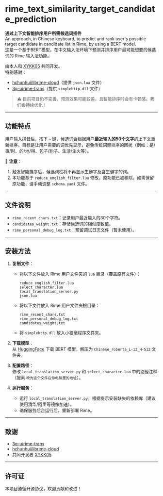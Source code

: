 # rime_text_similarity_target_candidate_prediction

**通过上下文智能排序用户所需候选词插件**  
An approach, in Chinese keyboard, to predict and rank user's possible target candidate in candidate list in Rime, by using a BERT model.  
这是一个基于BERT模型，在中文输入法环境下预测并排序用户最可能想要的候选词的 Rime 输入法功能。

由本人和 [XYKK05](https://github.com/XYKK05) 共同开发。  
特别感谢：  
- [hchunhui/librime-cloud](https://github.com/hchunhui/librime-cloud)（提供 `json.lua` 文件）  
- [3q-u/rime-trans](https://github.com/3q-u/rime-trans)（提供 `simplehttp.dll` 文件）  

> ⚠️ 目前项目仍不完善，预测效果可能较差，且智能排序时会有卡顿感。我们会持续优化！

---

## 功能特点
用户输入拼音后，按下 `~` 键，候选词会根据用户**最近输入的50个文字**的上下文重新排序。目标是让用户需要的词优先显示，避免传统词频排序的困扰（例如：是/事/时、的/地/得、包子/豹子、生活/生火等）。  

📌 **注意**：  
1. 触发智能排序后，候选词栏将不再显示生僻字及含生僻字的词。  
2. 本功能基于 `reduce_english_filter.lua` 修改，原功能已被移除。如需保留原功能，请手动调整 `schema.yaml` 文件。  

---

## 文件说明
- `rime_recent_chars.txt`：记录用户最近输入的30个字符。  
- `candidates_weight.txt`：存储候选词的相似度数值。  
- `rime_personal_debug_log.txt`：预留调试日志文件（暂未使用）。  

---

## 安装方法
1. **复制文件**：  
   - 将以下文件放入 Rime 用户文件夹的 `lua` 目录（覆盖原有文件）：  
     ```
     reduce_english_filter.lua  
     select_character.lua  
     local_translation_server.py  
     json.lua
     ```
   - 将以下文件放入 Rime 用户文件夹根目录：  
     ```
     rime_recent_chars.txt  
     rime_personal_debug_log.txt  
     candidates_weight.txt
     ```
   - 将 `simplehttp.dll` 放入小狼毫程序文件夹。

2. **下载模型**：  
   从 [HuggingFace](https://huggingface.co/uer/chinese_roberta_L-12_H-512/tree/main) 下载 BERT 模型，解压为 `Chinese_roberta_L-12_H-512` 文件夹。

3. **配置路径**：  
   修改 `local_translation_server.py` 和 `select_character.lua` 中的路径注释（搜索 `改为这个文件在你电脑里的地址`）。

4. **运行服务**：  
   - 运行 `local_translation_server.py`，根据提示安装缺失的依赖库（建议使用清华/阿里等镜像加速）。  
   - 确保服务后台运行后，重新部署 Rime。  

---

## 致谢
- [3q-u/rime-trans](https://github.com/3q-u/rime-trans)  
- [hchunhui/librime-cloud](https://github.com/hchunhui/librime-cloud)  
- 共同开发者 [XYKK05](https://github.com/XYKK05)  

---

## 许可证
本项目遵循开源协议，欢迎贡献和改进！
